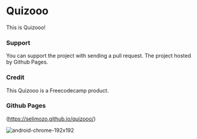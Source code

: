 # Quizooo
This is Quizooo!
### Support
You can support the project with sending a pull request. The project hosted by Github Pages.

### Credit
This Quizooo is a Freecodecamp product.

### Github Pages
(https://selimozo.github.io/quizooo/)

![android-chrome-192x192](https://github.com/selimozo/flexbox-design/assets/145379138/b5ed6473-64fd-4783-acfc-25017b671b12)


